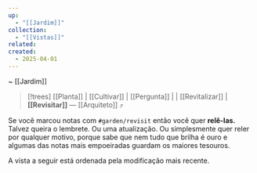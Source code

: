 ```yaml
---
up:
  - "[[Jardim]]"
collection:
  - "[[Vistas]]"
related: 
created:
  - 2025-04-01
---
```

 ~ [[Jardim]] 

> [!trees] [[Planta]] | [[Cultivar]] | [[Pergunta]] |  | [[Revitalizar]] | **[[Revisitar]]** — [[Arquiteto]] ⤴️

Se você marcou notas com `#garden/revisit` então você quer **relê-las.** Talvez queira o lembrete. Ou uma atualização. Ou simplesmente quer reler por qualquer motivo, porque sabe que nem tudo que brilha é ouro e algumas das notas mais empoeiradas guardam os maiores tesouros.

A vista a seguir está ordenada pela modificação mais recente.

